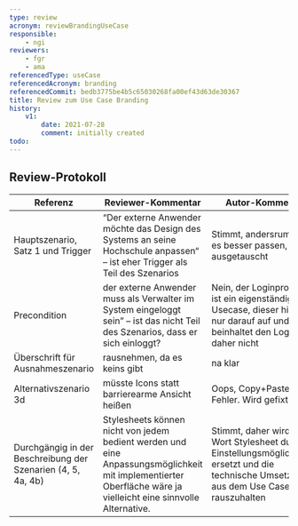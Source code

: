 ```yaml
---
type: review
acronym: reviewBrandingUseCase
responsible:
    - ngi
reviewers:
    - fgr
    - ama
referencedType: useCase
referencedAcronym: branding
referencedCommit: bedb3775be4b5c65030268fa00ef43d63de30367
title: Review zum Use Case Branding
history:
    v1:
        date: 2021-07-28
        comment: initially created
todo:
---
```


## Review-Protokoll

| Referenz | Reviewer-Kommentar | Autor-Kommentar |
|------------|------------------|-----------------|
| Hauptszenario, Satz 1 und Trigger| “Der externe Anwender möchte das Design des Systems an seine Hochschule anpassen“ – ist eher Trigger als Teil des Szenarios | Stimmt, andersrum würde es besser passen, wird ausgetauscht |
| Precondition | der externe Anwender muss als Verwalter im System eingeloggt sein” – ist das nicht Teil des Szenarios, dass er sich einloggt? | Nein, der Loginprozess ist ein eigenständiger Usecase, dieser hier baut nur darauf auf und beinhaltet den Login daher nicht |
| Überschrift für Ausnahmeszenario | rausnehmen, da es keins gibt | na klar |
| Alternativszenario 3d | müsste Icons statt barrierearme Ansicht heißen | Oops, Copy+Paste Fehler. Wird gefixt. |
| Durchgängig in der Beschreibung der Szenarien (4, 5, 4a, 4b) | Stylesheets können nicht von jedem bedient werden und eine Anpassungsmöglichkeit mit implementierter Oberfläche wäre ja vielleicht eine sinnvolle Alternative. | Stimmt, daher wird das Wort Stylesheet durch Einstellungsmöglichkeiten ersetzt und die technische Umsetzung aus dem Use Case rauszuhalten |